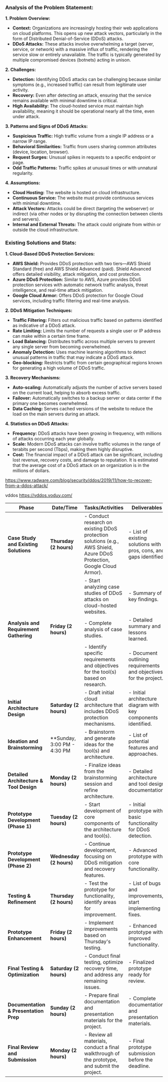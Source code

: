 
### Analysis of the Problem Statement:

**1. Problem Overview:**

- **Context:** Organizations are increasingly hosting their web applications on cloud platforms. This opens up new attack vectors, particularly in the form of Distributed Denial-of-Service (DDoS) attacks.
- **DDoS Attacks:** These attacks involve overwhelming a target (server, service, or network) with a massive influx of traffic, rendering the service slow or entirely unavailable. The traffic is typically generated by multiple compromised devices (botnets) acting in unison.

**2. Challenges:**

- **Detection:** Identifying DDoS attacks can be challenging because similar symptoms (e.g., increased traffic) can result from legitimate user activity.
- **Recovery:** Even after detecting an attack, ensuring that the service remains available with minimal downtime is critical.
- **High Availability:** The cloud-hosted service must maintain high availability, meaning it should be operational nearly all the time, even under attack.

**3. Patterns and Signs of DDoS Attacks:**

- **Suspicious Traffic:** High traffic volume from a single IP address or a narrow IP range.
- **Behavioral Similarities:** Traffic from users sharing common attributes (device, location, browser).
- **Request Surges:** Unusual spikes in requests to a specific endpoint or page.
- **Odd Traffic Patterns:** Traffic spikes at unusual times or with unnatural regularity.

**4. Assumptions:**

- **Cloud Hosting:** The website is hosted on cloud infrastructure.
- **Continuous Service:** The website must provide continuous services with minimal downtime.
- **Attack Vectors:** Attacks could be direct (targeting the webserver) or indirect (via other nodes or by disrupting the connection between clients and servers).
- **Internal and External Threats:** The attack could originate from within or outside the cloud infrastructure.

### Existing Solutions and Stats:

**1. Cloud-Based DDoS Protection Services:**

- **AWS Shield:** Provides DDoS protection with two tiers—AWS Shield Standard (free) and AWS Shield Advanced (paid). Shield Advanced offers detailed visibility, attack mitigation, and cost protection.
- **Azure DDoS Protection:** Similar to AWS, Azure provides DDoS protection services with automatic network traffic analysis, threat intelligence, and real-time attack mitigation.
- **Google Cloud Armor:** Offers DDoS protection for Google Cloud services, including traffic filtering and real-time analysis.

**2. DDoS Mitigation Techniques:**

- **Traffic Filtering:** Filters out malicious traffic based on patterns identified as indicative of a DDoS attack.
- **Rate Limiting:** Limits the number of requests a single user or IP address can make within a certain time frame.
- **Load Balancing:** Distributes traffic across multiple servers to prevent any single server from becoming overwhelmed.
- **Anomaly Detection:** Uses machine learning algorithms to detect unusual patterns in traffic that may indicate a DDoS attack.
- **Geo-blocking:** Restricts traffic from certain geographical regions known for generating a high volume of DDoS traffic.

**3. Recovery Mechanisms:**

- **Auto-scaling:** Automatically adjusts the number of active servers based on the current load, helping to absorb excess traffic.
- **Failover:** Automatically switches to a backup server or data center if the primary one becomes overwhelmed.
- **Data Caching:** Serves cached versions of the website to reduce the load on the main servers during an attack.

**4. Statistics on DDoS Attacks:**

- **Frequency:** DDoS attacks have been growing in frequency, with millions of attacks occurring each year globally.
- **Scale:** Modern DDoS attacks can involve traffic volumes in the range of terabits per second (Tbps), making them highly disruptive.
- **Cost:** The financial impact of a DDoS attack can be significant, including lost revenue, recovery costs, and damage to reputation. It is estimated that the average cost of a DDoS attack on an organization is in the millions of dollars.







https://www.radware.com/blog/security/ddos/2019/11/how-to-recover-from-a-ddos-attack/



vddos https://vddos.voduy.com/






| **Phase**                               | **Date/Time**               | **Tasks/Activities**                                                                                                    | **Deliverables**                                                   |
| --------------------------------------- | --------------------------- | ----------------------------------------------------------------------------------------------------------------------- | ------------------------------------------------------------------ |
| **Case Study and Existing Solutions**   | **Thursday (2 hours)**      | - Conduct research on existing DDoS protection solutions (e.g., AWS Shield, Azure DDoS Protection, Google Cloud Armor). | - List of existing solutions with pros, cons, and gaps identified. |
|                                         |                             | - Start analyzing case studies of DDoS attacks on cloud-hosted websites.                                                | - Summary of key findings.                                         |
| **Analysis and Requirement Gathering**  | **Friday (2 hours)**        | - Complete analysis of case studies.                                                                                    | - Detailed summary and lessons learned.                            |
|                                         |                             | - Identify specific requirements and objectives for the tool(s) based on research.                                      | - Document outlining requirements and objectives for the project.  |
| **Initial Architecture Design**         | **Saturday (2 hours)**      | - Draft initial cloud architecture that includes DDoS protection mechanisms.                                            | - Initial architecture diagram with key components identified.     |
| **Ideation and Brainstorming**          | **Sunday, 3:00 PM - 4:30 PM | - Brainstorm and generate ideas for the tool(s) and architecture.                                                       | - List of potential features and approaches.                       |
| **Detailed Architecture & Tool Design** | **Monday (2 hours)**        | - Finalize ideas from the brainstorming session and refine architecture.                                                | - Detailed architecture and tool design documentation.             |
| **Prototype Development (Phase 1)**     | **Tuesday (2 hours)**       | - Start development of core components of the architecture and tool(s).                                                 | - Initial prototype with basic functionality for DDoS detection.   |
| **Prototype Development (Phase 2)**     | **Wednesday (2 hours)**     | - Continue development, focusing on DDoS mitigation and recovery features.                                              | - Advanced prototype with core functionality.                      |
| **Testing & Refinement**                | **Thursday (2 hours)**      | - Test the prototype for functionality, identify areas for improvement.                                                 | - List of bugs and improvements, start implementing fixes.         |
| **Prototype Enhancement**               | **Friday (2 hours)**        | - Implement improvements based on Thursday's testing.                                                                   | - Enhanced prototype with improved functionality.                  |
| **Final Testing & Optimization**        | **Saturday (2 hours)**      | - Conduct final testing, optimize recovery time, and address any remaining issues.                                      | - Finalized prototype ready for review.                            |
| **Documentation & Presentation Prep**   | **Sunday (2 hours)**        | - Prepare final documentation and presentation materials for the project.                                               | - Complete documentation and presentation materials.               |
| **Final Review and Submission**         | **Monday (2 hours)**        | - Review all materials, conduct a final walkthrough of the prototype, and submit the project.                           | - Final prototype submission before the deadline.                  |